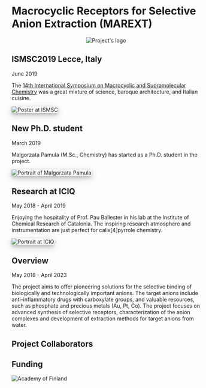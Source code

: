 # Macrocyclic Receptors for Selective Anion Extraction (MAREXT)

<p style="text-align:center">
    <img :src="$withBase('/logo.png')" alt="Project's logo">
</p>

## ISMSC2019 Lecce, Italy

<Calendar/> June 2019

The [14th International Symposium on Macrocyclic and Supramolecular Chemistry](https://ismsc2019.eu/#) was a great mixture of science, baroque architecture, and Italian cuisine.

<img style="box-shadow: 0 4px 8px 0 rgb(0,0,0,0.2), 0 6px 20px 0 rgba(0,0,0,0.19)" :src="$withBase('/poster-ISMSC.jpg')" alt="Poster at ISMSC">

## New Ph.D. student

<Calendar/> March 2019

Malgorzata Pamula (M.Sc., Chemistry) has started as a Ph.D. student in the project.

<img style="box-shadow: 0 4px 8px 0 rgb(0,0,0,0.2), 0 6px 20px 0 rgba(0,0,0,0.19)" :src="$withBase('/MPamula.jpg')" alt="Portrait of Malgorzata Pamula">

## Research at ICIQ

<Calendar/> May 2018 - April 2019

Enjoying the hospitality of Prof. Pau Ballester in his lab at the Institute of Chemical Research of Catalonia. The inspiring research atmosphere and instrumentation are just perfect for calix[4]pyrrole chemistry. 


<img style="box-shadow: 0 4px 8px 0 rgb(0,0,0,0.2), 0 6px 20px 0 rgba(0,0,0,0.19)" :src="$withBase('/KHelttunen.jpg')" alt="Portrait at ICIQ">

## Overview

<Calendar/> May 2018 - April 2023

The project aims to offer pioneering solutions for the selective binding of biologically and technologically important anions. The target anions include anti-inflammatory drugs with carboxylate groups, and valuable resources, such as phosphate and precious metals (Au, Pt, Co). The project focuses on advanced synthesis of selective receptors, characterization of the anion complexes and development of extraction methods for target anions from water.

## Project Collaborators

  <Item
      src="../logo/iciq.png"
      alt="ICIQ"
      href="https://group.ballester.me"
      header="Prof. Pablo Ballester"
      text="ICREA research professor at the Institute of Chemical Research of Catalonia, ICIQ"
  />
  <Item
      src="../logo/gu.gif"
      alt="University of Gothenburg"
      href="http://cmb.gu.se/english/about_us/staff?languageId=100001&userId=xbjohq"
      header="Prof. Johan Bergenholtz"
      text="University of Gothenburg"
  />

## Funding

<p style="width:300px">
    <img :src="$withBase('/logo/aka.png')" alt="Academy of Finland">
</p>
